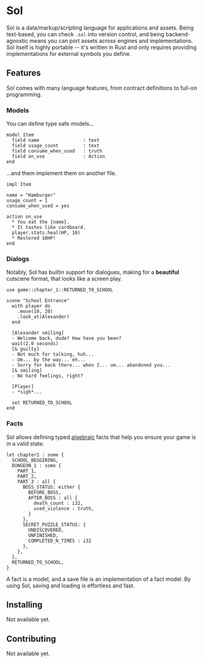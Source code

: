 # Sol

Sol is a data/markup/scripting language for applications and assets. Being text-based, you can check `.sol` into version control, and being backend-agnostic means you can port assets across engines and implementations.
Sol itself is highly portable -- it's written in Rust and only requires providing implementations for external symbols you define.

## Features

Sol comes with many language features, from contract definitions to full-on programming.

### Models

You can define type safe models...
```sol
model Item
  field name                : text
  field usage_count         : text
  field consume_when_used   : truth
  field on_use              : Action
end
```
...and them implement them on another file.
```sol
impl Item

name = "Hamburger"
usage_count = 1
consume_when_used = yes

action on_use
  * You eat the {name}.
  * It tastes like cardboard.
  player.stats.heal(HP, 10)
  * Restored 10HP!
end
```

### Dialogs

Notably, Sol has builtin support for dialogues, making for a __beautiful__ cutscene format, that looks like a screen play.

```sol
use game::chapter_1::RETURNED_TO_SCHOOL

scene "School Entrance"
  with player do
    .move(10, 20)
    .look_at(Alexander)
  end

  [Alexander smiling]
  - Welcome back, dude? How have you been?
  wait(2.0 seconds)
  [& guilty]
  - Not much for talking, huh...
  - Um... by the way... eh...
  - Sorry for back there... when I... um... abandoned you...
  [& smiling]
  - No hard feelings, right?

  [Player]
  - *sigh*...

  set RETURNED_TO_SCHOOL
end
```

### Facts

Sol allows defining typed [algebraic](https://en.wikipedia.org/wiki/Algebraic_data_type) facts that help you ensure your game is in a valid state.

```sol
let chapter1 : some {
  SCHOOL_BEGGINING,
  DUNGEON_1 : some {
    PART_1,
    PART_2,
    PART_3 : all {
      BOSS_STATUS: either {
        BEFORE_BOSS,
        AFTER_BOSS : all {
          death_count : i32,
          used_violence : truth,
        }
      },
      SECRET_PUZZLE_STATUS: {
        UNDISCOVERED,
        UNFINISHED,
        COMPLETED_N_TIMES : i32
      },
    },
  },
  RETURNED_TO_SCHOOL,
}
```
A fact is a model, and a save file is an implementation of a fact model. By using Sol, saving and loading is effortless and fast.

## Installing

Not available yet.

## Contributing

Not available yet.
